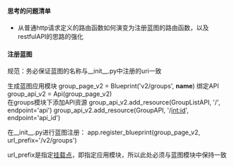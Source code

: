 #### 思考的问题清单
- 从普通http请求定义的路由函数如何演变为注册蓝图的路由函数，以及restfulAPI的思路的强化



####  注册蓝图
规范：务必保证蓝图的名称与__init__.py中注册的uri一致

生成蓝图应用模块
group_page_v2 = Blueprint('v2/groups', __name__)
绑定API
group_api_v2 = Api(group_page_v2)   
在groups模块下添加API资源
group_api_v2.add_resource(GroupListAPI, '/', endpoint='api')
group_api_v2.add_resource(GroupAPI, '/<int:id>', endpoint='api_id')


在__init__.py进行蓝图注册：
app.register_blueprint(group_page_v2, url_prefix='/v2/groups')

url_prefix是指定[挂载点](http://flask.pocoo.org/docs/0.12/blueprints/)，即指定应用模块，所以此处必须与蓝图模块中保持一致
